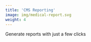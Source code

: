 ```yaml
---
title: 'CMS Reporting'
image: img/medical-report.svg
weight: 4
---
```


Generate reports with just a few clicks
